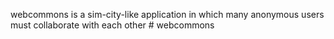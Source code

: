 webcommons is a sim-city-like application in which many anonymous users must collaborate with each other
#   w e b c o m m o n s  
 